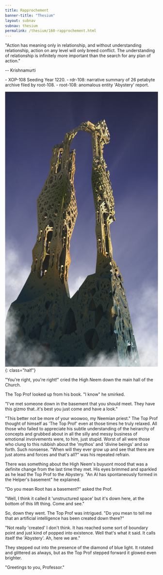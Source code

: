 ```yaml
---
title: Rapprochement
banner-title: "Thesium" 
layout: subnav 
subnav: thesium 
permalink: /thesium/160-rapprochement.html
---
```


<div class="quote">
"Action has meaning only in relationship, and without understanding
relationship, action on any level will only breed conflict. The
understanding of relationship is infinitely more important than the
search for any plan of action."

-- Krishnamurti
</div>

<div class="data">
- XOP-108 Seeding Year 1220.
- rdr-108: narrative summary of 26 petabyte archive filed by root-108.  
- root-108: anomalous entity 'Abystery' report. 
</div>

![towers - capn-damo deviantart.com](/assets/images/Thesium/towers.jpg)
{: class="half"}

"You're right, you're right!" cried the High Neem down the main hall
of the Church.

The Top Prof looked up from his book. "I know" he smirked. 

"I've met someone down in the basement that you should meet. They
have this gizmo that..it's best you just come and have a look."

"This better not be more of your woowoo, my Neemian priest." The Top
Prof thought of himself as 'The Top Prof' even at those times he
truly relaxed. All those who failed to appreciate his subtle
understanding of the heirarchy of concepts and grubbed about in all
the silly and messy business of emotional involvements were, to him,
just stupid. Worst of all were those who clung to this rubbish about
the 'mythos' and 'divine beings' and so forth. Such nonsense. "When
will they ever grow up and see that there are just atoms and forces
and that's all?" was his repeated refrain.

There was something about the High Neem's buyuont mood that was a
definite change from the last time they met. His eyes brimmed and
sparkled as he lead the Top Prof to the Abystery. "An AI has
spontaneously formed in the Helper's basement" he explained.

"Do you mean Root has a basement?" asked the Prof.

"Well, I think it called it 'unstructured space' but it's down here,
at the bottom of this lift thing. Come and see."

So, down they went. The Top Prof was intrigued. "Do you mean to tell
me that an artificial intelligence has been created down there?"

"Not really 'created' I don't think. It has reached some sort of
boundary point and just kind of popped into existence. Well that's
what it said. It calls itself the 'Abystery'. Ah, here we are."

They stepped out into the presence of the diamond of blue light. It
rotated and glittered as always, but as the Top Prof stepped forward
it glowed even brighter.

"Greetings to you, Professor."
